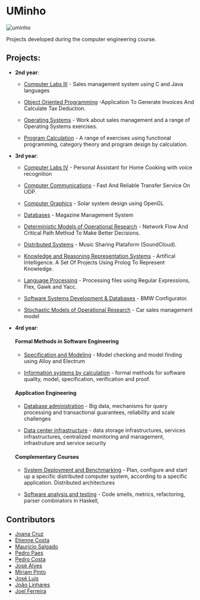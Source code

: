 # UMinho

![uminho](http://www4.di.uminho.pt/~jmf/IMAGES/um_eeng.gif)

Projects developed during the computer engineering course.

## Projects:

* **2nd year**:
  - [Computer Labs III](https://github.com/ruiAzevedo19/UMinho/tree/master/2ano/LI3) - Sales management system using C and Java languages
  
  - [Object Oriented Programming](https://github.com/ruiAzevedo19/UMinho/tree/master/2ano/POO) -Application To Generate Invoices And Calculate Tax Deduction.
  
  - [Operating Systems](https://github.com/ruiAzevedo19/UMinho/tree/master/2ano/SO) - Work about sales management and a range of Operating Systems exercises.
  
  - [Program Calculation](https://github.com/ruiAzevedo19/UMinho/tree/master/2ano/CP) - A range of exercises using functional programming, category theory and program design by calculation.
  
  
* **3rd year**:

  - [Computer Labs IV](https://github.com/ruiAzevedo19/UMinho/tree/master/3ano/LI4) - Personal Assistant for Home Cooking with voice recognition

  - [Computer Communications](https://github.com/ruiAzevedo19/UMinho/tree/master/3ano/CC) - Fast And Reliable Transfer Service On UDP.

  - [Computer Graphics](https://github.com/ruiAzevedo19/UMinho/tree/master/3ano/CG) - Solar system design using OpenGL

  - [Databases](https://github.com/ruiAzevedo19/UMinho/tree/master/3ano/BD) - Magazine Management System

  - [Deterministic Models of Operational Research](https://github.com/ruiAzevedo19/UMinho/tree/master/3ano/MDIO) - Network Flow And Critical Path Method To Make Better Decisions.

  - [Distributed Systems](https://github.com/ruiAzevedo19/UMinho/tree/master/3ano/SD) - Music Sharing Plataform (SoundCloud).

  - [Knowledge and Reasoning Representation Systems](https://github.com/ruiAzevedo19/UMinho/tree/master/3ano/SRCR) - Artifical Intelligence. A Set Of Projects Using Prolog To Represent Knowledge.
  
  - [Language Processing](https://github.com/ruiAzevedo19/UMinho/tree/master/3ano/PL) - Processing files using Regular Expressions, Flex, Gawk and Yacc.
   
  - [Software Systems Development & Databases](https://github.com/ruiAzevedo19/UMinho/tree/master/3ano/DSS) - BMW Configurator.

  - [Stochastic Models of Operational Research](https://github.com/ruiAzevedo19/UMinho/tree/master/3ano/MEIO) - Car sales management model
  
* **4rd year**:
    #### Formal Methods in Software Engineering

    - [Specification and Modeling](https://github.com/ruiAzevedo19/UMinho/tree/master/4ano/EM) - Model checking and model finding using Alloy and Electrum

    - [Information systems by calculation](https://github.com/ruiAzevedo19/UMinho/tree/master/4ano/CSI) - formal methods for software quality, model, specification, verification and proof.

    #### Application Engineering

    - [Database administration](https://github.com/ruiAzevedo19/UMinho/tree/master/4ano/ABD) - Big data, mechanisms for query processing and transactional guarantees, reliability and scale challenges 

    - [Data center infrastructure](https://github.com/ruiAzevedo19/UMinho/tree/master/4ano/ICD) - data storage infrastructures, services infrastructures, centralized monitoring and management, infrastruture and service security

    #### Complementary Courses 

    - [System Deployment and Benchmarking](https://github.com/ruiAzevedo19/UMinho/tree/master/4ano/SDB) - Plan, configure and start up a specific distributed computer system, according to a specific application. Distributed architectures

    - [Software analysis and testing](https://github.com/ruiAzevedo19/UMinho/tree/master/4ano/ATS) - Code smells, metrics, refactoring, parser combinators in Haskell, 


## Contributors

* [Joana Cruz](https://github.com/joanacruz94)
* [Etienne Costa](https://github.com/EtienneCosta)
* [Maurício Salgado](https://github.com/MauricioSalgado)
* [Pedro Paes](https://github.com/pedropaes)
* [Pedro Costa](https://github.com/pCosta99)
* [José Alves](https://github.com/phansti)
* [Miriam Pinto](https://github.com/a42040)
* [José Luís](https://github.com/JLoisM)
* [João Linhares](https://github.com/JoaoLinhares)
* [Joel Ferreira](https://github.com/joel98ferreira)


